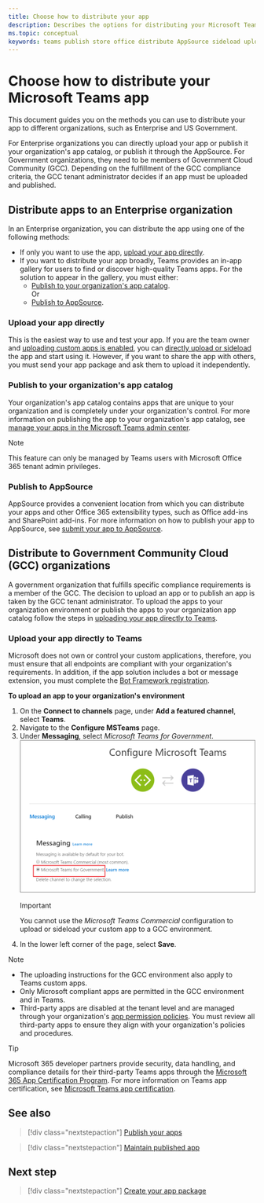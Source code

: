 ```yaml
---
title: Choose how to distribute your app
description: Describes the options for distributing your Microsoft Teams app.
ms.topic: conceptual
keywords: teams publish store office distribute AppSource sideload upload app
---
```


# Choose how to distribute your Microsoft Teams app
This document guides you on the methods you can use to distribute your app to different organizations, such as Enterprise and US Government. 

For Enterprise organizations you can directly upload your app or publish it your organization's app catalog, or publish it through the AppSource. For Government organizations, they need to be members of Government Cloud Community (GCC). Depending on the fulfillment of the GCC compliance criteria, the GCC tenant administrator decides if an app must be uploaded and published.

## Distribute apps to an Enterprise organization
In an Enterprise organization, you can distribute the app using one of the following methods:

* If only you want to use the app, [upload your app directly](#upload-your-app-directly).
* If you want to distribute your app broadly, Teams provides an in-app gallery for users to find or discover high-quality Teams apps. For the solution to appear in the gallery, you must either:
    * [Publish to your organization's app catalog](#publish-to-your-organizations-app-catalog).<br/>
    Or
    * [Publish to AppSource](#publish-to-appsource).

### Upload your app directly

This is the easiest way to use and test your app. If you are the team owner and [uploading custom apps is enabled](/microsoftteams/admin-settings), you can [directly upload or sideload](apps-upload.md) the app and start using it. However, if you want to share the app with others, you must send your app package and ask them to upload it independently.

### Publish to your organization's app catalog

Your organization's app catalog contains apps that are unique to your organization and is completely under your organization's control. For more information on publishing the app to your organization's app catalog, see [manage your apps in the Microsoft Teams admin center](/microsoftteams/tenant-apps-catalog-teams). 
> [!NOTE]
> This feature can only be managed by Teams users with Microsoft Office 365 tenant admin privileges.

### Publish to AppSource

AppSource provides a convenient location from which you can distribute your apps and other Office 365 extensibility types, such as Office add-ins and SharePoint add-ins. For more information on how to publish your app to AppSource, see [submit your app to AppSource](../appsource/publish.md).

## Distribute to Government Community Cloud (GCC) organizations

A government organization that fulfills specific compliance requirements is a member of the GCC. The decision to upload an app or to publish an app is taken by the GCC tenant administrator. To upload the apps to your organization environment or publish the apps to your organization app catalog follow the steps in [uploading your app directly to Teams](#upload-your-app-directly-to-teams).

### Upload your app directly to Teams
Microsoft does not own or control your custom applications, therefore, you must ensure that all endpoints are compliant with your organization's requirements. In addition, if the app solution includes a bot or message extension, you must complete the [Bot Framework registration](https://dev.botframework.com/).

**To upload an app to your organization's environment**

1. On the **Connect to channels** page, under **Add a featured channel**, select **Teams**.
2. Navigate to the **Configure MSTeams** page.
3. Under **Messaging**, select *Microsoft Teams for Government*.
![Teams messaging configuration page](../../assets/images/gcc-configure.png)
   > [!IMPORTANT]
   > You cannot use the *Microsoft Teams Commercial* configuration to upload or sideload your custom app to a GCC environment.
4. In the lower left corner of the page, select **Save**.

> [!NOTE]
> * The uploading instructions for the GCC environment also apply to Teams custom apps. </br>
> * Only Microsoft compliant apps are permitted in the GCC environment and in Teams.
> * Third-party apps are disabled at the tenant level and are managed through your organization's [app permission policies](/microsoftteams/teams-app-permission-policies). You must review all third-party apps to ensure they align with your organization's policies and procedures.

> [!TIP]
> Microsoft 365 developer partners provide security, data handling, and compliance details for their third-party Teams apps through the [Microsoft 365 App Certification Program](/microsoft-365-app-certification/overview). For more information on Teams app certification, see [Microsoft Teams app certification](/microsoftteams/platform/concepts/deploy-and-publish/appsource/post-publish/application-certification).

## See also

> [!div class="nextstepaction"]
> [Publish your apps](apps-publish-overview.md)

> [!div class="nextstepaction"]
> [Maintain published app](../appsource/post-publish/overview.md)

## Next step

> [!div class="nextstepaction"]
> [Create your app package](../build-and-test/apps-package.md)
